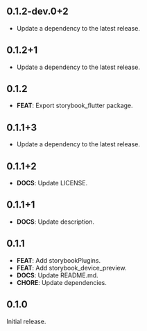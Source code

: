 ## 0.1.2-dev.0+2

 - Update a dependency to the latest release.

## 0.1.2+1

 - Update a dependency to the latest release.

## 0.1.2

 - **FEAT**: Export storybook_flutter package.

## 0.1.1+3

 - Update a dependency to the latest release.

## 0.1.1+2

 - **DOCS**: Update LICENSE.

## 0.1.1+1

 - **DOCS**: Update description.

## 0.1.1

 - **FEAT**: Add storybookPlugins.
 - **FEAT**: Add storybook_device_preview.
 - **DOCS**: Update README.md.
 - **CHORE**: Update dependencies.

## 0.1.0

Initial release.

